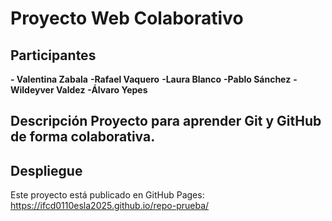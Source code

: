 # Proyecto Web Colaborativo 
## Participantes 
**- Valentina Zabala**
**-Rafael Vaquero**
**-Laura Blanco**
**-Pablo Sánchez**
**-Wildeyver Valdez**
**-Álvaro Yepes**
## Descripción Proyecto para aprender Git y GitHub de forma colaborativa.
## Despliegue
Este proyecto está publicado en GitHub Pages: https://ifcd0110esla2025.github.io/repo-prueba/